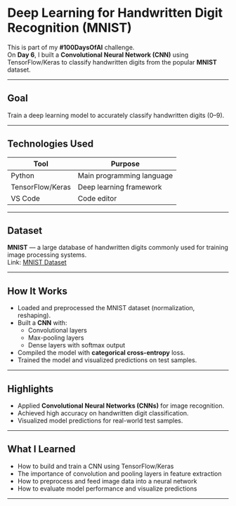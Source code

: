 #  Deep Learning for Handwritten Digit Recognition (MNIST)

This is part of my **#100DaysOfAI** challenge.  
On **Day 6**, I built a **Convolutional Neural Network (CNN)** using TensorFlow/Keras to classify handwritten digits from the popular **MNIST** dataset.

---

##  Goal  
Train a deep learning model to accurately classify handwritten digits (0–9).

---

##  Technologies Used  

| Tool            | Purpose                             |
|-----------------|-------------------------------------|
| Python          | Main programming language           |
| TensorFlow/Keras| Deep learning framework             |
| VS Code         | Code editor                         |

---

##  Dataset  
**MNIST** — a large database of handwritten digits commonly used for training image processing systems.  
Link: [MNIST Dataset](http://yann.lecun.com/exdb/mnist/)

---

##  How It Works

- Loaded and preprocessed the MNIST dataset (normalization, reshaping).
- Built a **CNN** with:
  - Convolutional layers
  - Max-pooling layers
  - Dense layers with softmax output
- Compiled the model with **categorical cross-entropy** loss.
- Trained the model and visualized predictions on test samples.

---

##  Highlights

- Applied **Convolutional Neural Networks (CNNs)** for image recognition.
- Achieved high accuracy on handwritten digit classification.
- Visualized model predictions for real-world test samples.

---

##  What I Learned

- How to build and train a CNN using TensorFlow/Keras  
- The importance of convolution and pooling layers in feature extraction  
- How to preprocess and feed image data into a neural network  
- How to evaluate model performance and visualize predictions  

---

